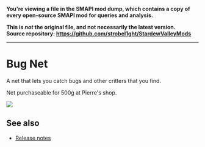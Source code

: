 **You're viewing a file in the SMAPI mod dump, which contains a copy of every open-source SMAPI mod
for queries and analysis.**

**This is _not_ the original file, and not necessarily the latest version.**  
**Source repository: https://github.com/strobel1ght/StardewValleyMods**

----

# Bug Net
A net that lets you catch bugs and other critters that you find.

Net purchaseable for 500g at Pierre's shop.

![](screenshot.gif)

## See also
* [Release notes](release-notes.md)
